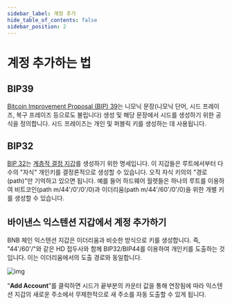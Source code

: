 ```yaml
---
sidebar_label: 계정 추가
hide_table_of_contents: false
sidebar_position: 2
---
```


# 계정 추가하는 법

## BIP39
[Bitcoin Improvement Proposal (BIP) 39](https://github.com/bitcoin/bips/blob/master/bip-0039.mediawiki)는 니모닉 문장(니모닉 단어, 시드 프레이즈, 복구 프레이즈 등으로도 불립니다) 생성 및 해당 문장에서 시드를 생성하기 위한 공식을 정의합니다. 시드 프레이즈는 개인 및 퍼블릭 키를 생성하는 데 사용됩니다.

## BIP32
[BIP 32](https://github.com/bitcoin/bips/blob/master/bip-0032.mediawiki)는 [계층적 결정 지갑](https://github.com/bitcoin/bips/blob/master/bip-0032.mediawiki)를 생성하기 위한 명세입니다. 이 지갑들은 루트에서부터 다수의 "자식" 개인키를 결정론적으로 생성할 수 있습니다. 오직 자식 키의의 "경로(path)"만 기억하고 있으면 됩니다. 예를 들어 하드웨어 월렛들은 하나의 루트를 이용하여 비트코인(path m/44'/0'/0'/0)과 이더리움(path m/44'/60'/0'/0)을 위한 개별 키를 생성할 수 있습니다.

## 바이낸스 익스텐션 지갑에서 계정 추가하기
BNB 체인 익스텐션 지갑은 이더리움과 비슷한 방식으로 키를 생성합니다. 즉, "44'/60'/"와 같은 HD 접두사와 함께 BIP32/BIP44를 이용하여 개인키를 도출하는 것입니다. 이는 이더리움에서의 도출 경로와 동일합니다.

![img](https://camo.githubusercontent.com/27efab81cd5ca43ba036a29bc4e2dfdfda88cac69de2880385335d0a4234619a/68747470733a2f2f6c68332e676f6f676c6575736572636f6e74656e742e636f6d2f73506b703861503069334161766e6176506255473459777a6666324649694c724f754b7372636a34706365687a39414c716f7553705f61715f54315354485953324d43414e6145776367687135795076376f4a78414f39476d4d5869666d7a3936514a2d4457496350337063432d786355736d317a3763416f31456e4b5f54707a5f31646b643742)


“**Add Account**”를 클릭하면 시드가 끝부분의 카운터 값을 통해 연장됨에 따라 익스텐션 지갑의 새로운 주소에서 무제한적으로 새 주소를 자동 도출할 수 있게 됩니다.